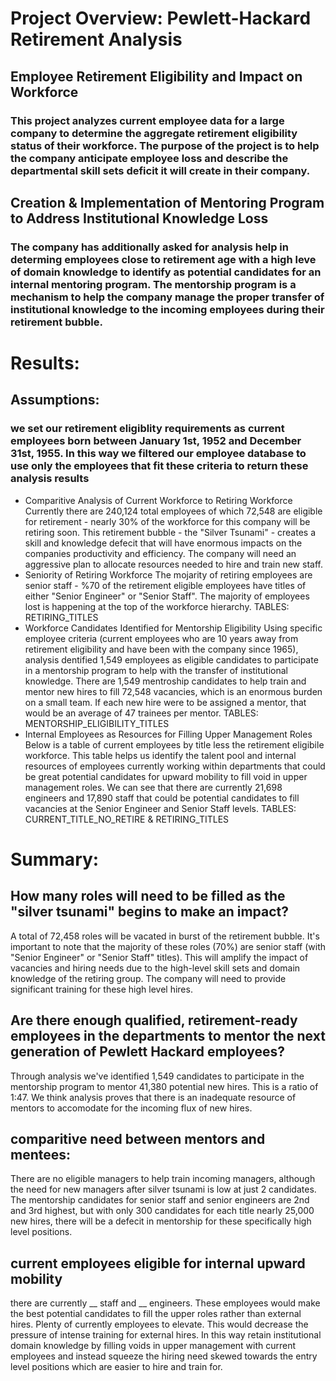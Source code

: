 # Project Overview: Pewlett-Hackard Retirement Analysis
## Employee Retirement Eligibility and Impact on Workforce
### This project analyzes current employee data for a large company to determine the aggregate retirement eligibility status of their workforce. The purpose of the project is to help the company anticipate employee loss and describe the departmental skill sets deficit it will create in their company. 
## Creation & Implementation of Mentoring Program to Address Institutional Knowledge Loss
### The company has additionally asked for analysis help in determing employees close to retirement age with a high leve of domain knowledge to identify as potential candidates for an internal mentoring program. The mentorship program is a mechanism to help the company manage the proper transfer of institutional knowledge to the incoming employees during their retirement bubble. 

# Results: 
## Assumptions: 
### we set our retirement eligiblity requirements as current employees born between January 1st, 1952 and December 31st, 1955. In this way we filtered our employee database to use only the employees that fit these criteria to return these analysis results
- Comparitive Analysis of Current Workforce to Retiring Workforce
Currently there are 240,124 total employees of which 72,548 are eligible for retirement - nearly 30% of the workforce for this company will be retiring soon. This retirement bubble - the "Silver Tsunami" - creates a skill and knowledge defecit that will have enormous impacts on the companies productivity and efficiency. The company will need an aggressive plan to allocate resources needed to hire and train new staff.
- Seniority of Retiring Workforce
The mojarity of retiring employees are senior staff - %70 of the retirement eligible employees have titles of either "Senior Engineer" or "Senior Staff". The majority of employees lost is happening at the top of the workforce hierarchy.
TABLES: RETIRING_TITLES
- Workforce Candidates Identified for Mentorship Eligibility
Using specific employee criteria (current employees who are 10 years away from retirement eligibility and have been with the company since 1965), analysis dentified 1,549 employees as eligible candidates to participate in a mentorship program to help with the transfer of institutional knowledge. There are 1,549 mentroship candidates to help train and mentor new hires to fill 72,548 vacancies, which is an enormous burden on a small team. If each new hire were to be assigned a mentor, that would be an average of 47 trainees per mentor. 
TABLES: MENTORSHIP_ELIGIBILITY_TITLES
- Internal Employees as Resources for Filling Upper Management Roles
Below is a table of current employees by title less the retirement eligibile workforce. This table helps us identify the talent pool and internal resources of employees currently working within departments that could be great potential candidates for upward mobility to fill void in upper management roles. We can see that there are currently 21,698 engineers and 17,890 staff that could be potential candidates to fill vacancies at the Senior Engineer and Senior Staff levels.
TABLES: CURRENT_TITLE_NO_RETIRE & RETIRING_TITLES

# Summary:
## How many roles will need to be filled as the "silver tsunami" begins to make an impact?
A total of 72,458 roles will be vacated in burst of the retirement bubble. It's important to note that the majority of these roles (70%) are senior staff (with "Senior Engineer" or "Senior Staff" titles). This will amplify the impact of vacancies and hiring needs due to the high-level skill sets and domain knowledge of the retiring group. The company will need to provide significant training for these high level hires.
## Are there enough qualified, retirement-ready employees in the departments to mentor the next generation of Pewlett Hackard employees?
Through analysis we've identified 1,549 candidates to participate in the mentorship program to mentor 41,380 potential new hires. This is a ratio of 1:47. We think analysis proves that there is an inadequate resource of mentors to accomodate for the incoming flux of new hires.

## comparitive need between mentors and mentees:
There are no eligible managers to help train incoming managers, although the need for new managers after silver tsunami is low at just 2 candidates. The mentorship candidates for senior staff and senior engineers are 2nd and 3rd highest, but with only 300 candidates for each title nearly 25,000 new hires, there will be a defecit in mentorship for these specifically high level positions.
## current employees eligible for internal upward mobility
there are currently __ staff and __ engineers. These employees would make the best potential candidates to fill the upper roles rather than external hires. Plenty of currently employees to elevate. This would decrease the pressure of intense training for external hires. In this way retain institutional domain knowledge by filling voids in upper management with current employees and instead squeeze the hiring need skewed towards the entry level positions which are easier to hire and train for. 



